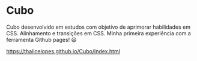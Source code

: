 # Cubo
Cubo desenvolvido em estudos com objetivo de aprimorar habilidades em CSS.
Alinhamento e transições em CSS.
Minha primeira experiência com a ferramenta Github pages! 😃

https://thalicelopes.github.io/Cubo/Index.html
